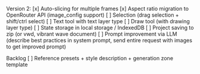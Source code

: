 Version 2:
[x] Auto-slicing for multiple frames
[x] Aspect ratio migration to OpenRouter API (image_config support)
[ ] Selection (drag selection + shift/ctrl select)
[ ] Text tool with text layer type
[ ] Draw tool (with drawing layer type)
[ ] State storage in local storage / IndexedDB
[ ] Project saving to zip (or vwd, vibrant wave document)
[ ] Prompt improvement via LLM (describe best practices in system prompt, send entire request with images to get improved prompt)

Backlog
[ ] Reference presets + style description + generation zone template